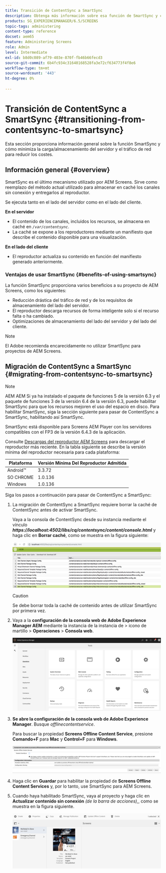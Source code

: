 ```yaml
---
title: Transición de ContentSync a SmartSync
description: Obtenga más información sobre esa función de SmartSync y cómo puede realizar la transición de ContentSync a SmartSync.
products: SG_EXPERIENCEMANAGER/6.5/SCREENS
topic-tags: administering
content-type: reference
docset: aem65
feature: Administering Screens
role: Admin
level: Intermediate
exl-id: b8d0c089-af79-403e-870f-fb46b66fecd3
source-git-commit: 6b4fc934c31640168528fa3e72cf634773f4f8e6
workflow-type: tm+mt
source-wordcount: '443'
ht-degree: 0%

---
```


# Transición de ContentSync a SmartSync {#transitioning-from-contentsync-to-smartsync}

Esta sección proporciona información general sobre la función SmartSync y cómo minimiza la carga/almacenamiento del servidor y el tráfico de red para reducir los costes.

## Información general {#overview}

SmartSync es el último mecanismo utilizado por AEM Screens. Sirve como reemplazo del método actual utilizado para almacenar en caché los canales sin conexión y entregarlos al reproductor.

Se ejecuta tanto en el lado del servidor como en el lado del cliente.

**En el servidor**

* El contenido de los canales, incluidos los recursos, se almacena en caché en *`/var/contentsync`*.
* La caché se expone a los reproductores mediante un manifiesto que describe el contenido disponible para una visualización.

**En el lado del cliente**

* El reproductor actualiza su contenido en función del manifiesto generado anteriormente.

### Ventajas de usar SmartSync {#benefits-of-using-smartsync}

La función SmartSync proporciona varios beneficios a su proyecto de AEM Screens, como los siguientes:

* Reducción drástica del tráfico de red y de los requisitos de almacenamiento del lado del servidor.
* El reproductor descarga recursos de forma inteligente solo si el recurso falta o ha cambiado.
* Optimizaciones de almacenamiento del lado del servidor y del lado del cliente.

>[!NOTE]
>
>El Adobe recomienda encarecidamente no utilizar SmartSync para proyectos de AEM Screens.

## Migración de ContentSync a SmartSync {#migrating-from-contentsync-to-smartsync}

>[!NOTE]
>
>AEM AEM Si ya ha instalado el paquete de funciones 5 de la versión 6.3 y el paquete de funciones 3 de la versión 6.4 de la versión 6.3, puede habilitar SmartSync para que los recursos mejoren el uso del espacio en disco. Para habilitar SmartSync, siga la sección siguiente para pasar de ContentSync a SmartSync, habilitando así SmartSync.
>
>SmartSync está disponible para Screens AEM Player con los servidores compatibles con el FP3 de la versión 6.4.3 de la aplicación.
>
>Consulte [Descargas del reproductor AEM Screens](https://download.macromedia.com/screens/) para descargar el reproductor más reciente. En la tabla siguiente se describe la versión mínima del reproductor necesaria para cada plataforma:

| **Plataforma** | **Versión Mínima Del Reproductor Admitida** |
|---|---|
| Android™ | 3.3.72 |
| SO CHROME | 1.0.136 |
| Windows | 1.0.136 |

Siga los pasos a continuación para pasar de ContentSync a SmartSync:

1. La migración de ContentSync a SmartSync requiere borrar la caché de ContentSync antes de activar SmartSync.

   Vaya a la consola de ContentSync desde su instancia mediante el vínculo ***https://localhost:4502/libs/cq/contentsync/content/console.html*** y haga clic en **Borrar caché**, como se muestra en la figura siguiente:

   ![clear_contesync_cache](assets/clear_contesync_cache.png)

   >[!CAUTION]
   >
   >Se debe borrar toda la caché de contenido antes de utilizar SmartSync por primera vez.

1. Vaya a la **configuración de la consola web de Adobe Experience Manager AEM** mediante la instancia de la instancia de > icono de martillo > **Operaciones** > **Consola web**.

   ![screen_shot_2019-02-11at15339pm](assets/screen_shot_2019-02-11at15339pm.png)

1. **Se abre la configuración de la consola web de Adobe Experience Manager**. Busque *offlinecontentservice*.

   Para buscar la propiedad **Screens Offline Content Service**, presione **Comando+F** para **Mac** y **Control+F** para **Windows**.

   ![screen_shot_2019-02-19at22643pm](assets/screen_shot_2019-02-19at22643pm.png)

1. Haga clic en **Guardar** para habilitar la propiedad de **Screens Offline Content Services** y, por lo tanto, use SmartSync para AEM Screens.
1. Cuando haya habilitado SmartSync, vaya al proyecto y haga clic en **Actualizar contenido sin conexión** *(de la barra de acciones),*, como se muestra en la figura siguiente.

   ![screen_shot_2019-02-25at102605am](assets/screen_shot_2019-02-25at102605am.png)
